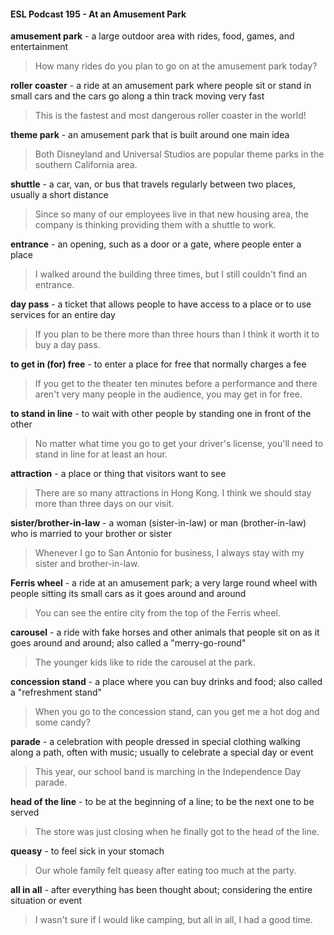 #### ESL Podcast 195 - At an Amusement Park

**amusement park** - a large outdoor area with rides, food, games, and
entertainment

> How many rides do you plan to go on at the amusement park today?

**roller coaster** - a ride at an amusement park where people sit or stand in small
cars and the cars go along a thin track moving very fast

> This is the fastest and most dangerous roller coaster in the world!

**theme park** - an amusement park that is built around one main idea

> Both Disneyland and Universal Studios are popular theme parks in the southern
California area.

**shuttle** - a car, van, or bus that travels regularly between two places, usually a
short distance

> Since so many of our employees live in that new housing area, the company is
thinking providing them with a shuttle to work.

**entrance** - an opening, such as a door or a gate, where people enter a place

> I walked around the building three times, but I still couldn't find an entrance.

**day pass** - a ticket that allows people to have access to a place or to use
services for an entire day

> If you plan to be there more than three hours than I think it worth it to buy a day
pass.

**to get in (for) free** - to enter a place for free that normally charges a fee

> If you get to the theater ten minutes before a performance and there aren't very
many people in the audience, you may get in for free.

**to stand in line** - to wait with other people by standing one in front of the other

> No matter what time you go to get your driver's license, you'll need to stand in
line for at least an hour.

**attraction** - a place or thing that visitors want to see

> There are so many attractions in Hong Kong. I think we should stay more than
three days on our visit.

**sister/brother-in-law** - a woman (sister-in-law) or man (brother-in-law) who is
married to your brother or sister

> Whenever I go to San Antonio for business, I always stay with my sister and
brother-in-law.

**Ferris wheel** - a ride at an amusement park; a very large round wheel with
people sitting its small cars as it goes around and around

> You can see the entire city from the top of the Ferris wheel.

**carousel** - a ride with fake horses and other animals that people sit on as it goes
around and around; also called a "merry-go-round"

> The younger kids like to ride the carousel at the park.

**concession stand** - a place where you can buy drinks and food; also called a
"refreshment stand"

> When you go to the concession stand, can you get me a hot dog and some
candy?

**parade** - a celebration with people dressed in special clothing walking along a
path, often with music; usually to celebrate a special day or event

> This year, our school band is marching in the Independence Day parade.

**head of the line** - to be at the beginning of a line; to be the next one to be
served

> The store was just closing when he finally got to the head of the line.

**queasy** - to feel sick in your stomach

> Our whole family felt queasy after eating too much at the party.

**all in all** - after everything has been thought about; considering the entire
situation or event

> I wasn't sure if I would like camping, but all in all, I had a good time.

